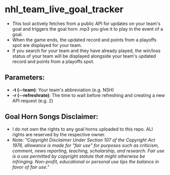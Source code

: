 # nhl_team_live_goal_tracker
- This tool actively fetches from a public API for updates on your team's goal and triggers the goal horn .mp3 you give it to play in the event of a goal. 
- When the game ends, the updated record and points from a playoffs spot are displayed for your team. 
- If you search for your team and they have already played, the win/loss status of your team will be displayed alongside your team's updated record and points from a playoffs spot.

## Parameters:
- **-t (--team)**: Your team's abbreviation (e.g. NSH)
- **-r (--refreshrate)**: The time to wait before refreshing and creating a new API request (e.g. 2)

## Goal Horn Songs Disclaimer:
- I do not own the rights to any goal horns uploaded to this repo. ALl rights are reserved by the respective owner.
- Note: *"Copyright Disclaimer Under Section 107 of the Copyright Act 1976, allowance is made for "fair use" for purposes such as criticism, comment, news reporting, teaching, scholarship, and research. Fair use is a use permitted by copyright statute that might otherwise be infringing. Non-profit, educational or personal use tips the balance in favor of fair use."*

